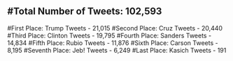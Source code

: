 #Total Number of Tweets: 102,593 
---
#First Place: Trump Tweets - 21,015
#Second Place: Cruz Tweets - 20,440
#Third Place: Clinton Tweets - 19,795
#Fourth Place: Sanders Tweets - 14,834
#Fifth Place: Rubio Tweets - 11,876
#Sixth Place: Carson Tweets - 8,195
#Seventh Place: Jeb! Tweets - 6,249
#Last Place: Kasich Tweets - 191
